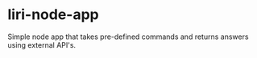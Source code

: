 # liri-node-app

Simple node app that takes pre-defined commands and returns answers using external API's.
